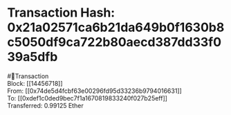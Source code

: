 
Transaction Hash: 0x21a02571ca6b21da649b0f1630b8c5050df9ca722b80aecd387dd33f039a5dfb
====================================================================================
  
#💸Transaction  
Block: [[14456718]]  
From: [[0x74de5d4fcbf63e00296fd95d33236b9794016631]]  
To: [[0xdef1c0ded9bec7f1a1670819833240f027b25eff]]  
Transferred: 0.99125 Ether